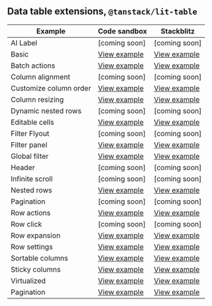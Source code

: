 ## Data table extensions, `@tanstack/lit-table`

| Example                | Code sandbox                                                                                                                    | Stackblitz                                                                                                                    |
| ---------------------- | ------------------------------------------------------------------------------------------------------------------------------- | ----------------------------------------------------------------------------------------------------------------------------- |
| AI Label               | [coming soon]                                                                                                                   | [coming soon]                                                                                                                 |
| Basic                  | [View example](https://codesandbox.io/s/github/carbon-design-system/tanstack-carbon/tree/main/web-components/basic)             | [View example](https://stackblitz.com/github/carbon-design-system/tanstack-carbon/tree/main/web-components/basic)             |
| Batch actions          | [View example](https://codesandbox.io/s/github/carbon-design-system/tanstack-carbon/tree/main/web-components/batch-actions)     | [View example](https://stackblitz.com/github/carbon-design-system/tanstack-carbon/tree/main/web-components/batch-actions)     |
| Column alignment       | [coming soon]                                                                                                                   | [coming soon]                                                                                                                 |
| Customize column order | [View example](https://codesandbox.io/s/github/carbon-design-system/tanstack-carbon/tree/main/web-components/customize-columns) | [View example](https://stackblitz.com/github/carbon-design-system/tanstack-carbon/tree/main/web-components/customize-columns) |
| Column resizing        | [View example](https://codesandbox.io/s/github/carbon-design-system/tanstack-carbon/tree/main/web-components/resizing)          | [View example](https://stackblitz.com/github/carbon-design-system/tanstack-carbon/tree/main/web-components/resizing)          |
| Dynamic nested rows    | [coming soon]                                                                                                                   | [coming soon]                                                                                                                 |
| Editable cells         | [View example](https://codesandbox.io/s/github/carbon-design-system/tanstack-carbon/tree/main/web-components/editable-cells)    | [View example](https://stackblitz.com/github/carbon-design-system/tanstack-carbon/tree/main/web-components/editable-cells)    |
| Filter Flyout          | [coming soon]                                                                                                                   | [coming soon]                                                                                                                 |
| Filter panel           | [View example](https://codesandbox.io/s/github/carbon-design-system/tanstack-carbon/tree/main/web-components/filter-panel)      | [View example](https://stackblitz.com/github/carbon-design-system/tanstack-carbon/tree/main/web-components/filter-panel)      |
| Global filter          | [View example](https://codesandbox.io/s/github/carbon-design-system/tanstack-carbon/tree/main/web-components/global-filter)     | [View example](https://stackblitz.com/github/carbon-design-system/tanstack-carbon/tree/main/web-components/global-filter)     |
| Header                 | [coming soon]                                                                                                                   | [coming soon]                                                                                                                 |
| Infinite scroll        | [coming soon]                                                                                                                   | [coming soon]                                                                                                                 |
| Nested rows            | [View example](https://codesandbox.io/s/github/carbon-design-system/tanstack-carbon/tree/main/web-components/nested-rows)       | [View example](https://stackblitz.com/github/carbon-design-system/tanstack-carbon/tree/main/web-components/nested-rows)       |
| Pagination             | [coming soon]                                                                                                                   | [coming soon]                                                                                                                 |
| Row actions            | [View example](https://codesandbox.io/s/github/carbon-design-system/tanstack-carbon/tree/main/web-components/row-actions)       | [View example](https://stackblitz.com/github/carbon-design-system/tanstack-carbon/tree/main/web-components/row-actions)       |
| Row click              | [coming soon]                                                                                                                   | [coming soon]                                                                                                                 |
| Row expansion          | [View example](https://codesandbox.io/s/github/carbon-design-system/tanstack-carbon/tree/main/web-components/row-expansion)     | [View example](https://stackblitz.com/github/carbon-design-system/tanstack-carbon/tree/main/web-components/row-expansion)     |
| Row settings           | [View example](https://codesandbox.io/s/github/carbon-design-system/tanstack-carbon/tree/main/web-components/row-settings)      | [View example](https://stackblitz.com/github/carbon-design-system/tanstack-carbon/tree/main/web-components/row-settings)      |
| Sortable columns       | [View example](https://codesandbox.io/s/github/carbon-design-system/tanstack-carbon/tree/main/web-components/sortable)          | [View example](https://stackblitz.com/github/carbon-design-system/tanstack-carbon/tree/main/web-components/sortable)          |
| Sticky columns         | [View example](https://codesandbox.io/s/github/carbon-design-system/tanstack-carbon/tree/main/web-components/sticky-columns)    | [View example](https://stackblitz.com/github/carbon-design-system/tanstack-carbon/tree/main/web-components/sticky-columns)    |
| Virtualized            | [View example](https://codesandbox.io/s/github/carbon-design-system/tanstack-carbon/tree/main/web-components/virtual)           | [View example](https://stackblitz.com/github/carbon-design-system/tanstack-carbon/tree/main/web-components/virtual)           |
| Pagination          | [View example](https://codesandbox.io/s/github/carbon-design-system/tanstack-carbon/tree/main/web-components/pagination)           | [View example](https://stackblitz.com/github/carbon-design-system/tanstack-carbon/tree/main/web-components/pagination)           |
